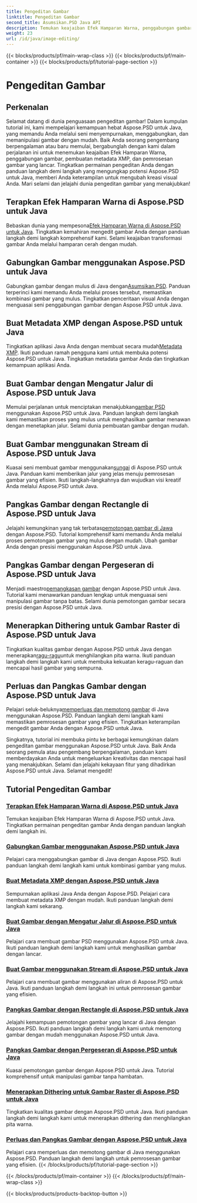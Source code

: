 ```yaml
---
title: Pengeditan Gambar
linktitle: Pengeditan Gambar
second_title: Asumsikan.PSD Java API
description: Temukan keajaiban Efek Hamparan Warna, penggabungan gambar, dan pemrosesan gambar mulus dengan Aspose.PSD. Tingkatkan permainan pengeditan gambar Anda dengan panduan kami.
weight: 23
url: /id/java/image-editing/
---
```


{{< blocks/products/pf/main-wrap-class >}}
{{< blocks/products/pf/main-container >}}
{{< blocks/products/pf/tutorial-page-section >}}

# Pengeditan Gambar

## Perkenalan 

Selamat datang di dunia penguasaan pengeditan gambar! Dalam kumpulan tutorial ini, kami mempelajari kemampuan hebat Aspose.PSD untuk Java, yang memandu Anda melalui seni menyempurnakan, menggabungkan, dan memanipulasi gambar dengan mudah. Baik Anda seorang pengembang berpengalaman atau baru memulai, bergabunglah dengan kami dalam perjalanan ini untuk menemukan keajaiban Efek Hamparan Warna, penggabungan gambar, pembuatan metadata XMP, dan pemrosesan gambar yang lancar. Tingkatkan permainan pengeditan Anda dengan panduan langkah demi langkah yang mengungkap potensi Aspose.PSD untuk Java, memberi Anda keterampilan untuk mengubah kreasi visual Anda. Mari selami dan jelajahi dunia pengeditan gambar yang menakjubkan!

## Terapkan Efek Hamparan Warna di Aspose.PSD untuk Java

 Bebaskan dunia yang mempesona[Efek Hamparan Warna di Aspose.PSD untuk Java](./color-overlay-effect/). Tingkatkan kemahiran mengedit gambar Anda dengan panduan langkah demi langkah komprehensif kami. Selami keajaiban transformasi gambar Anda melalui hamparan cerah dengan mudah.

## Gabungkan Gambar menggunakan Aspose.PSD untuk Java

 Gabungkan gambar dengan mulus di Java dengan[Asumsikan.PSD](./combine-images/). Panduan terperinci kami memandu Anda melalui proses tersebut, memastikan kombinasi gambar yang mulus. Tingkatkan penceritaan visual Anda dengan menguasai seni penggabungan gambar dengan Aspose.PSD untuk Java.

## Buat Metadata XMP dengan Aspose.PSD untuk Java

 Tingkatkan aplikasi Java Anda dengan membuat secara mudah[Metadata XMP](./create-xmp-metadata/). Ikuti panduan ramah pengguna kami untuk membuka potensi Aspose.PSD untuk Java. Tingkatkan metadata gambar Anda dan tingkatkan kemampuan aplikasi Anda.

## Buat Gambar dengan Mengatur Jalur di Aspose.PSD untuk Java

 Memulai perjalanan untuk menciptakan menakjubkan[gambar PSD](./create-image-by-setting-path/) menggunakan Aspose.PSD untuk Java. Panduan langkah demi langkah kami memastikan proses yang mulus untuk menghasilkan gambar menawan dengan menetapkan jalur. Selami dunia pembuatan gambar dengan mudah.

## Buat Gambar menggunakan Stream di Aspose.PSD untuk Java

 Kuasai seni membuat gambar menggunakan[sungai](./create-image-using-stream/) di Aspose.PSD untuk Java. Panduan kami memberikan jalur yang jelas menuju pemrosesan gambar yang efisien. Ikuti langkah-langkahnya dan wujudkan visi kreatif Anda melalui Aspose.PSD untuk Java.

## Pangkas Gambar dengan Rectangle di Aspose.PSD untuk Java

 Jelajahi kemungkinan yang tak terbatas[pemotongan gambar di Jawa](./crop-image-by-rectangle/) dengan Aspose.PSD. Tutorial komprehensif kami memandu Anda melalui proses pemotongan gambar yang mulus dengan mudah. Ubah gambar Anda dengan presisi menggunakan Aspose.PSD untuk Java.

## Pangkas Gambar dengan Pergeseran di Aspose.PSD untuk Java

 Menjadi maestro[pemangkasan gambar](./crop-image-by-shifts/) dengan Aspose.PSD untuk Java. Tutorial kami menawarkan panduan lengkap untuk menguasai seni manipulasi gambar tanpa batas. Selami dunia pemotongan gambar secara presisi dengan Aspose.PSD untuk Java.

## Menerapkan Dithering untuk Gambar Raster di Aspose.PSD untuk Java

 Tingkatkan kualitas gambar dengan Aspose.PSD untuk Java dengan menerapkan[ragu-ragu](./implement-dithering/)untuk menghilangkan pita warna. Ikuti panduan langkah demi langkah kami untuk membuka kekuatan keragu-raguan dan mencapai hasil gambar yang sempurna.

## Perluas dan Pangkas Gambar dengan Aspose.PSD untuk Java

 Pelajari seluk-beluknya[memperluas dan memotong gambar](./expand-and-crop-images/) di Java menggunakan Aspose.PSD. Panduan langkah demi langkah kami memastikan pemrosesan gambar yang efisien. Tingkatkan keterampilan mengedit gambar Anda dengan Aspose.PSD untuk Java.

Singkatnya, tutorial ini membuka pintu ke berbagai kemungkinan dalam pengeditan gambar menggunakan Aspose.PSD untuk Java. Baik Anda seorang pemula atau pengembang berpengalaman, panduan kami memberdayakan Anda untuk mengeluarkan kreativitas dan mencapai hasil yang menakjubkan. Selami dan jelajahi kekayaan fitur yang dihadirkan Aspose.PSD untuk Java. Selamat mengedit!
## Tutorial Pengeditan Gambar
### [Terapkan Efek Hamparan Warna di Aspose.PSD untuk Java](./color-overlay-effect/)
Temukan keajaiban Efek Hamparan Warna di Aspose.PSD untuk Java. Tingkatkan permainan pengeditan gambar Anda dengan panduan langkah demi langkah ini.
### [Gabungkan Gambar menggunakan Aspose.PSD untuk Java](./combine-images/)
Pelajari cara menggabungkan gambar di Java dengan Aspose.PSD. Ikuti panduan langkah demi langkah kami untuk kombinasi gambar yang mulus.
### [Buat Metadata XMP dengan Aspose.PSD untuk Java](./create-xmp-metadata/)
Sempurnakan aplikasi Java Anda dengan Aspose.PSD. Pelajari cara membuat metadata XMP dengan mudah. Ikuti panduan langkah demi langkah kami sekarang.
### [Buat Gambar dengan Mengatur Jalur di Aspose.PSD untuk Java](./create-image-by-setting-path/)
Pelajari cara membuat gambar PSD menggunakan Aspose.PSD untuk Java. Ikuti panduan langkah demi langkah kami untuk menghasilkan gambar dengan lancar.
### [Buat Gambar menggunakan Stream di Aspose.PSD untuk Java](./create-image-using-stream/)
Pelajari cara membuat gambar menggunakan aliran di Aspose.PSD untuk Java. Ikuti panduan langkah demi langkah ini untuk pemrosesan gambar yang efisien.
### [Pangkas Gambar dengan Rectangle di Aspose.PSD untuk Java](./crop-image-by-rectangle/)
Jelajahi kemampuan pemotongan gambar yang lancar di Java dengan Aspose.PSD. Ikuti panduan langkah demi langkah kami untuk memotong gambar dengan mudah menggunakan Aspose.PSD untuk Java.
### [Pangkas Gambar dengan Pergeseran di Aspose.PSD untuk Java](./crop-image-by-shifts/)
Kuasai pemotongan gambar dengan Aspose.PSD untuk Java. Tutorial komprehensif untuk manipulasi gambar tanpa hambatan.
### [Menerapkan Dithering untuk Gambar Raster di Aspose.PSD untuk Java](./implement-dithering/)
Tingkatkan kualitas gambar dengan Aspose.PSD untuk Java. Ikuti panduan langkah demi langkah kami untuk menerapkan dithering dan menghilangkan pita warna.
### [Perluas dan Pangkas Gambar dengan Aspose.PSD untuk Java](./expand-and-crop-images/)
Pelajari cara memperluas dan memotong gambar di Java menggunakan Aspose.PSD. Panduan langkah demi langkah untuk pemrosesan gambar yang efisien.
{{< /blocks/products/pf/tutorial-page-section >}}

{{< /blocks/products/pf/main-container >}}
{{< /blocks/products/pf/main-wrap-class >}}

{{< blocks/products/products-backtop-button >}}
